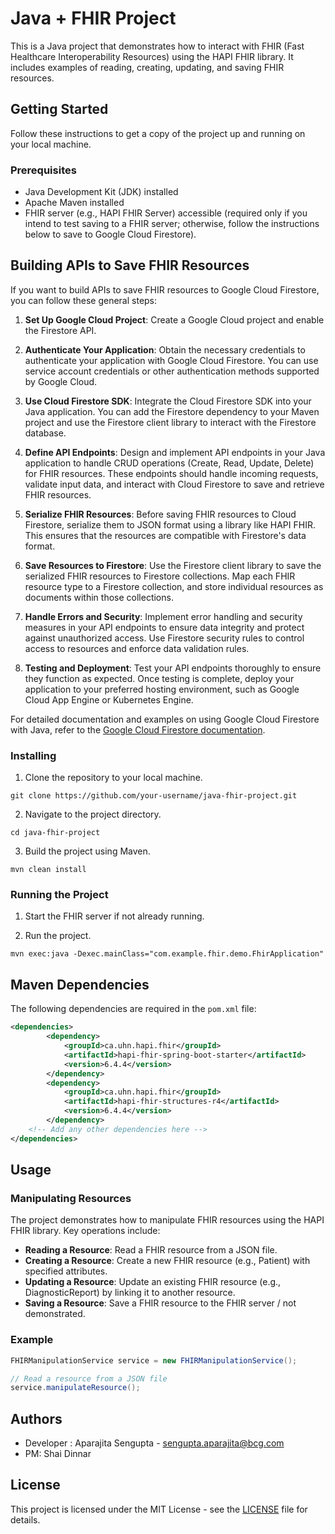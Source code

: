 # Java + FHIR Project

This is a Java project that demonstrates how to interact with FHIR (Fast Healthcare Interoperability Resources) using the HAPI FHIR library. It includes examples of reading, creating, updating, and saving FHIR resources.

## Getting Started

Follow these instructions to get a copy of the project up and running on your local machine.

### Prerequisites

- Java Development Kit (JDK) installed
- Apache Maven installed
- FHIR server (e.g., HAPI FHIR Server) accessible (required only if you intend to test saving to a FHIR server; otherwise, follow the instructions below to save to Google Cloud Firestore).

  
## Building APIs to Save FHIR Resources

If you want to build APIs to save FHIR resources to Google Cloud Firestore, you can follow these general steps:

1. **Set Up Google Cloud Project**: Create a Google Cloud project and enable the Firestore API.

2. **Authenticate Your Application**: Obtain the necessary credentials to authenticate your application with Google Cloud Firestore. You can use service account credentials or other authentication methods supported by Google Cloud.

3. **Use Cloud Firestore SDK**: Integrate the Cloud Firestore SDK into your Java application. You can add the Firestore dependency to your Maven project and use the Firestore client library to interact with the Firestore database.

4. **Define API Endpoints**: Design and implement API endpoints in your Java application to handle CRUD operations (Create, Read, Update, Delete) for FHIR resources. These endpoints should handle incoming requests, validate input data, and interact with Cloud Firestore to save and retrieve FHIR resources.

5. **Serialize FHIR Resources**: Before saving FHIR resources to Cloud Firestore, serialize them to JSON format using a library like HAPI FHIR. This ensures that the resources are compatible with Firestore's data format.

6. **Save Resources to Firestore**: Use the Firestore client library to save the serialized FHIR resources to Firestore collections. Map each FHIR resource type to a Firestore collection, and store individual resources as documents within those collections.

7. **Handle Errors and Security**: Implement error handling and security measures in your API endpoints to ensure data integrity and protect against unauthorized access. Use Firestore security rules to control access to resources and enforce data validation rules.

8. **Testing and Deployment**: Test your API endpoints thoroughly to ensure they function as expected. Once testing is complete, deploy your application to your preferred hosting environment, such as Google Cloud App Engine or Kubernetes Engine.

For detailed documentation and examples on using Google Cloud Firestore with Java, refer to the [Google Cloud Firestore documentation](https://cloud.google.com/firestore/docs/).


### Installing

1. Clone the repository to your local machine.

```
git clone https://github.com/your-username/java-fhir-project.git
```

2. Navigate to the project directory.

```
cd java-fhir-project
```

3. Build the project using Maven.

```
mvn clean install
```

### Running the Project

1. Start the FHIR server if not already running.

2. Run the project.

```
mvn exec:java -Dexec.mainClass="com.example.fhir.demo.FhirApplication"
```

## Maven Dependencies

The following dependencies are required in the `pom.xml` file:

```xml
<dependencies>
		<dependency>
			<groupId>ca.uhn.hapi.fhir</groupId>
			<artifactId>hapi-fhir-spring-boot-starter</artifactId>
			<version>6.4.4</version>
		</dependency>
		<dependency>
			<groupId>ca.uhn.hapi.fhir</groupId>
			<artifactId>hapi-fhir-structures-r4</artifactId>
			<version>6.4.4</version>
		</dependency>
    <!-- Add any other dependencies here -->
</dependencies>
```

## Usage

### Manipulating Resources

The project demonstrates how to manipulate FHIR resources using the HAPI FHIR library. Key operations include:

- **Reading a Resource**: Read a FHIR resource from a JSON file.
- **Creating a Resource**: Create a new FHIR resource (e.g., Patient) with specified attributes.
- **Updating a Resource**: Update an existing FHIR resource (e.g., DiagnosticReport) by linking it to another resource.
- **Saving a Resource**: Save a FHIR resource to the FHIR server / not demonstrated.

### Example

```java
FHIRManipulationService service = new FHIRManipulationService();

// Read a resource from a JSON file
service.manipulateResource();
```

## Authors

- Developer : Aparajita Sengupta - sengupta.aparajita@bcg.com
- PM: Shai Dinnar 

## License

This project is licensed under the MIT License - see the [LICENSE](LICENSE) file for details.
